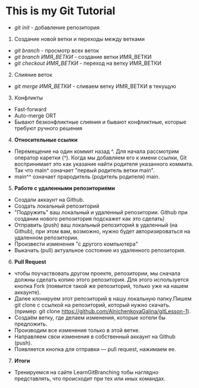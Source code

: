 # This is my Git Tutorial

* *git init* - добавление репозитория

1. Создание новой ветки и переходы между ветками
* *git branch* - просмотр всех веток
* *git branch ИМЯ_ВЕТКИ* - создание ветки ИМЯ_ВЕТКИ
* *git checkout ИМЯ_ВЕТКИ* - переход на ветку ИМЯ_ВЕТКИ

2. Слияние веток
* *git merge ИМЯ_ВЕТКИ* - сливаем ветку ИМЯ_ВЕТКИ в текущую

3. Конфликты
* Fast-forward
* Auto-merge ORT
* Бывают безконфликтные слияния и бывают конфликтные, которые требуют ручного решения

4. __Относительные ссылки__
* Перемещение на один коммит назад ^.
Для начала рассмотрим оператор каретки (^). 
Когда мы добавляем его к имени ссылки, Git воспринимает это как указание найти родителя указанного коммита.
Так что main^ означает "первый родитель ветки main".
* main^^ означает прародитель (родитель родителя) main.

5. __Работе с удаленными репозиториями__ 
* Создали аккаунт на Github.
* Создать локальный репозиторий
* "Подружить" ваш локальный и удаленный репозитории. Github при создании нового репозитория подскажет как это сделать)
* Отправить (push) ваш локальный репозиторий в удаленный (на Github), при этом вам, возможно, нужно будет авторизироваться на удаленном репозитории.
* Произвести изменения "с другого компьютера"
* Выкачать (pull) актуальное состояние из удаленного репозитория.

6. __Pull Request__
* чтобы поучаствовать другом проекте, репозитории, мы сначала должны сделать копию этого репозитория. Для этого используется
кнопка Fork (появится такой же репозиторий, только уже на нашем
аккаунте).
* Далее клонируем этот репозиторий в нашу локальную папку.Пишем git clone с ссылкой на репозиторий, который нужно скачать.
(пример: git clone https://github.com/AlnichenkovaGalina/gitLesson-1).
* Создаём ветку, где делаем изменения, которые хотели бы предложить. 
* Производим все изменения только в этой ветке.
* Направляем свои изменения в собственный аккаунт на Github (push).
* Появляется кнопка для отправки — pull request, нажимаем ее.

7. __Итоги__
* Тренируемся на сайте LearnGitBranching тобы наглядно представлять, что происходит при тех или иных
командах.
